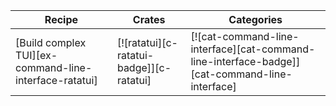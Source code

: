 | Recipe | Crates | Categories |
|--------|--------|------------|
| [Build complex TUI][ex-command-line-interface-ratatui] | [![ratatui][c-ratatui-badge]][c-ratatui] | [![cat-command-line-interface][cat-command-line-interface-badge]][cat-command-line-interface] |

<div class="hidden">
</div>
